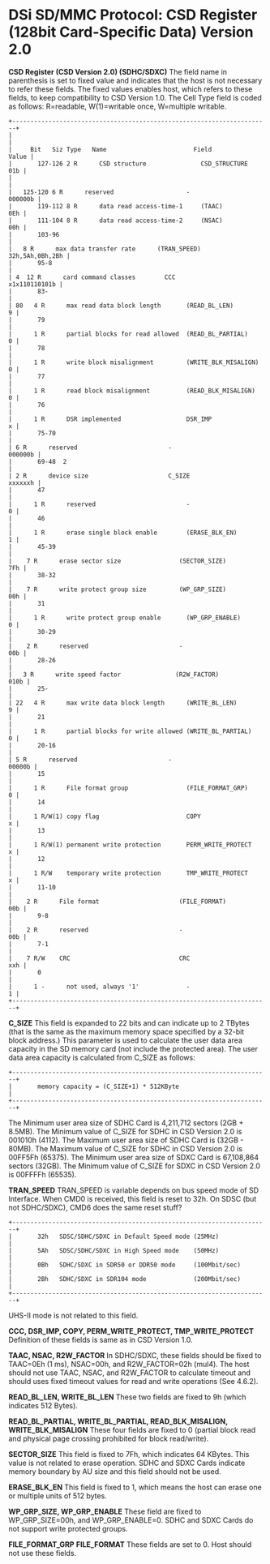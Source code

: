 # DSi SD/MMC Protocol: CSD Register (128bit Card-Specific Data) Version 2.0


**CSD Register (CSD Version 2.0) (SDHC/SDXC)**
The field name in parenthesis is set to fixed value and indicates that
the host is not necessary to refer these fields. The fixed values
enables host, which refers to these fields, to keep compatibility to CSD
Version 1.0.
The Cell Type field is coded as follows: R=readable, W(1)=writable once,
W=multiple writable.

```
+-----------------------------------------------------------------------+
|                                                                       |
|     Bit   Siz Type   Name                        Field          Value |
|       127-126 2 R      CSD structure               CSD_STRUCTURE  01b |
|                                                                       |
|   125-120 6 R      reserved                    -              000000b |
|       119-112 8 R      data read access-time-1     (TAAC)         0Eh |
|       111-104 8 R      data read access-time-2     (NSAC)         00h |
|       103-96                                                          |
|   8 R      max data transfer rate      (TRAN_SPEED)   32h,5Ah,0Bh,2Bh |
|       95-8                                                            |
| 4  12 R      card command classes        CCC            x1x110110101b |
|       83-                                                             |
| 80   4 R      max read data block length       (READ_BL_LEN)        9 |
|       79                                                              |
|      1 R      partial blocks for read allowed  (READ_BL_PARTIAL)    0 |
|       78                                                              |
|      1 R      write block misalignment         (WRITE_BLK_MISALIGN) 0 |
|       77                                                              |
|      1 R      read block misalignment          (READ_BLK_MISALIGN)  0 |
|       76                                                              |
|      1 R      DSR implemented                  DSR_IMP              x |
|       75-70                                                           |
| 6 R      reserved                         -                   000000b |
|       69-48  2                                                        |
| 2 R      device size                      C_SIZE              xxxxxxh |
|       47                                                              |
|      1 R      reserved                         -                    0 |
|       46                                                              |
|      1 R      erase single block enable        (ERASE_BLK_EN)       1 |
|       45-39                                                           |
|    7 R      erase sector size                (SECTOR_SIZE)        7Fh |
|       38-32                                                           |
|    7 R      write protect group size         (WP_GRP_SIZE)        00h |
|       31                                                              |
|      1 R      write protect group enable       (WP_GRP_ENABLE)      0 |
|       30-29                                                           |
|    2 R      reserved                         -                    00b |
|       28-26                                                           |
|   3 R      write speed factor               (R2W_FACTOR)         010b |
|       25-                                                             |
| 22   4 R      max write data block length      (WRITE_BL_LEN)       9 |
|       21                                                              |
|      1 R      partial blocks for write allowed (WRITE_BL_PARTIAL)   0 |
|       20-16                                                           |
| 5 R      reserved                         -                    00000b |
|       15                                                              |
|      1 R      File format group                (FILE_FORMAT_GRP)    0 |
|       14                                                              |
|      1 R/W(1) copy flag                        COPY                 x |
|       13                                                              |
|      1 R/W(1) permanent write protection       PERM_WRITE_PROTECT   x |
|       12                                                              |
|      1 R/W    temporary write protection       TMP_WRITE_PROTECT    x |
|       11-10                                                           |
|    2 R      File format                      (FILE_FORMAT)        00b |
|       9-8                                                             |
|    2 R      reserved                         -                    00b |
|       7-1                                                             |
|    7 R/W    CRC                              CRC                  xxh |
|       0                                                               |
|      1 -      not used, always '1'             -                    1 |
+-----------------------------------------------------------------------+
```


**C_SIZE**
This field is expanded to 22 bits and can indicate up to 2 TBytes (that
is the same as the maximum memory space specified by a 32-bit block
address.)
This parameter is used to calculate the user data area capacity in the
SD memory card (not include the protected area). The user data area
capacity is calculated from C_SIZE as follows:

```
+-----------------------------------------------------------------------+
|       memory capacity = (C_SIZE+1) * 512KByte                         |
+-----------------------------------------------------------------------+
```

The Minimum user area size of SDHC Card is 4,211,712 sectors (2GB +
8.5MB).
The Minimum value of C_SIZE for SDHC in CSD Version 2.0 is 001010h
(4112).
The Maximum user area size of SDHC Card is (32GB - 80MB).
The Maximum value of C_SIZE for SDHC in CSD Version 2.0 is 00FF5Fh
(65375).
The Minimum user area size of SDXC Card is 67,108,864 sectors (32GB).
The Minimum value of C_SIZE for SDXC in CSD Version 2.0 is 00FFFFh
(65535).

**TRAN_SPEED**
TRAN_SPEED is variable depends on bus speed mode of SD Interface.
When CMD0 is received, this field is reset to 32h.
On SDSC (but not SDHC/SDXC), CMD6 does the same reset stuff?

```
+-----------------------------------------------------------------------+
|       32h   SDSC/SDHC/SDXC in Default Speed mode (25MHz)              |
|       5Ah   SDSC/SDHC/SDXC in High Speed mode    (50MHz)              |
|       0Bh   SDHC/SDXC in SDR50 or DDR50 mode     (100Mbit/sec)        |
|       2Bh   SDHC/SDXC in SDR104 mode             (200Mbit/sec)        |
+-----------------------------------------------------------------------+
```

UHS-II mode is not related to this field.

**CCC, DSR_IMP, COPY, PERM_WRITE_PROTECT, TMP_WRITE_PROTECT**
Definition of these fields is same as in CSD Version 1.0.

**TAAC, NSAC, R2W_FACTOR**
In SDHC/SDXC, these fields should be fixed to TAAC=0Eh (1 ms), NSAC=00h,
and R2W_FACTOR=02h (mul4).
The host should not use TAAC, NSAC, and R2W_FACTOR to calculate timeout
and should uses fixed timeout values for read and write operations (See
4.6.2).

**READ_BL_LEN, WRITE_BL_LEN**
These two fields are fixed to 9h (which indicates 512 Bytes).

**READ_BL_PARTIAL, WRITE_BL_PARTIAL, READ_BLK_MISALIGN,
WRITE_BLK_MISALIGN**
These four fields are fixed to 0 (partial block read and physical page
crossing prohibited for block read/write).

**SECTOR_SIZE**
This field is fixed to 7Fh, which indicates 64 KBytes. This value is not
related to erase operation. SDHC and SDXC Cards indicate memory boundary
by AU size and this field should not be used.

**ERASE_BLK_EN**
This field is fixed to 1, which means the host can erase one or multiple
units of 512 bytes.

**WP_GRP_SIZE, WP_GRP_ENABLE**
These field are fixed to WP_GRP_SIZE=00h, and WP_GRP_ENABLE=0.
SDHC and SDXC Cards do not support write protected groups.

**FILE_FORMAT_GRP**
**FILE_FORMAT**
These fields are set to 0. Host should not use these fields.



